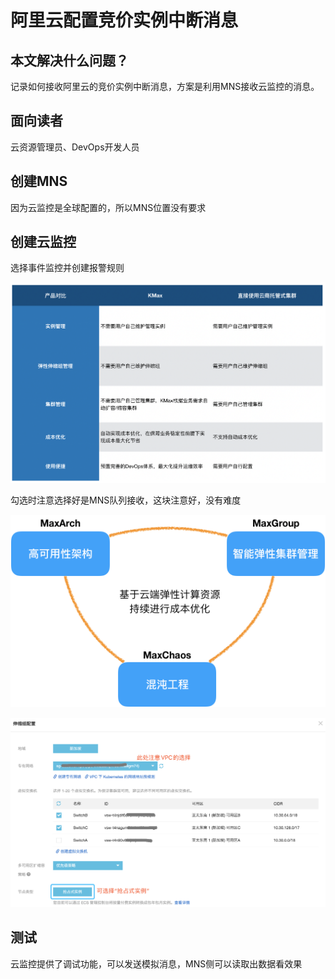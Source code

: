 # 阿里云配置竞价实例中断消息

## 本文解决什么问题？

记录如何接收阿里云的竞价实例中断消息，方案是利用MNS接收云监控的消息。

## 面向读者

云资源管理员、DevOps开发人员

## 创建MNS

因为云监控是全球配置的，所以MNS位置没有要求

## 创建云监控

选择事件监控并创建报警规则

![](../.gitbook/assets/image%20%2884%29.png)

勾选时注意选择好是MNS队列接收，这块注意好，没有难度

![](../.gitbook/assets/image%20%2886%29.png)

![](../.gitbook/assets/image%20%2813%29.png)

## 测试

云监控提供了调试功能，可以发送模拟消息，MNS侧可以读取出数据看效果



